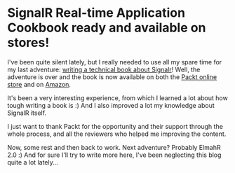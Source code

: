 SignalR Real-time Application Cookbook ready and available on stores!
===

I've been quite silent lately, but I really needed to use all my spare time for my last adventure: [writing a technical book about Signalr](new-adventure-writing-a-book-about-signalr)! Well, the adventure is over and the book is now available on both the [Packt online store](http://www.packtpub.com/signalr-real-time-application-cookbook/book) and on [Amazon](http://www.amazon.com/SignalR-Real-time-Application-Cookbook-Roberto/dp/1783285958/ref=sr_1_3?ie=UTF8&qid=1398281697&sr=8-3&keywords=signalr).

It's been a very interesting experience, from which I learned a lot about how tough writing a book is :) And I also improved a lot my knowledge about SignalR itself.

I just want to thank Packt for the opportunity and their support through the whole process, and all the reviewers who helped me improving the content.

Now, some rest and then back to work. Next adventure? Probably ElmahR 2.0 :) And for sure I'll try to write more here, I've been neglecting this blog quite a lot lately...
